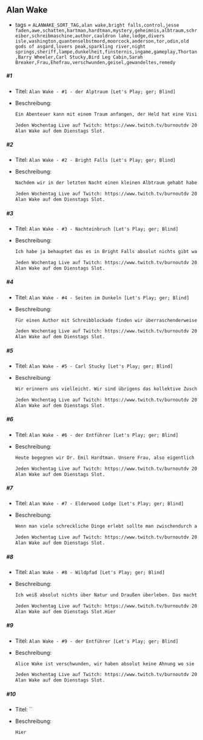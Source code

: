 ## Alan Wake

* tags = `ALANWAKE_SORT_TAG,alan wake,bright falls,control,jesse faden,awe,schatten,hartman,hardtman,mystery,geheimnis,albtraum,schreiber,schreibmaschine,author,cauldron lake,lodge,divers isle,washington,quantenselbstmord,moorcock,anderson,tor,odin,old gods of asgard,lovers peak,sparkling river,night springs,sheriff,lampe,dunkelheit,finsternis,ingame,gameplay,Thortan,Barry Wheeler,Carl Stucky,Bird Leg Cabin,Sarah Breaker,Frau,Ehefrau,verschwunden,geisel,gewandeltes,remedy`

##### #1

* Titel: `Alan Wake - #1 - der Alptraum [Let's Play; ger; Blind]`

* Beschreibung:

  ```markdown
  Ein Abenteuer kann mit einem Traum anfangen, der Held hat eine Vision und legt diese dann als Grundlage für sein weiteres Handeln da. Oft aber enden Geschichten mit einem "es war nur ein Traum". Heutzutage nicht mehr, das hat sich alles irgendwie über die Jahre verbraucht. Aber die erste Geschichte die ein "und [Held] wachte auf und alles war nur ein Traum" war bestimmt ziemlich revolutionär. Und dann haben es alle nachgemacht und dann war es halt nicht mehr ganz so innovativ. So ist das halt mit den Erfindungen, bleiben nur kurz einzigartig. Daher braucht es stetige Weiterentwicklung und ein Ohr am Puls der Zeit. Alles nicht so einfach.
  
  Jeden Wochentag Live auf Twitch: https://www.twitch.tv/burnoutdv 20 - 23 Uhr.  
  Alan Wake auf dem Dienstags Slot.
  ```

##### #2

* Titel: `Alan Wake - #2 - Bright Falls [Let's Play; ger; Blind]`

* Beschreibung:

  ```markdown
  Nachdem wir in der letzten Nacht einen kleinen Albtraum gehabt haben wird es jetzt an der Zeit wieder den Tag einzuläuten. Wir sind immer noch Alan Wake aber stehen auf einer Fähre. Es ist hellichter Tag und im Großen und Ganzen gibt es absolut nichts das uns gefährlich werden kann. Das liegt unter Anderem auch daran das es in Bright Falls absolut nichts gibt. Ich bin mir nicht einmal sicher ob es hier überhaupt eine Schule oder ähnliche Infrastruktur für junge Leute  gibt. Da ich aber relativ wenig Ahnung habe wie amerikanische Orte funktionieren kann ich mich auch nicht all zu weit aus dem Fenster lehnen. Ich würde aber mal wagen zu behaupten das es solche Orte wie Bright Falls in bestimmten Gegenden sehr reichhaltig gibt. Ich könnte mir, wenn ich sehr viel Zeit und die Möglichkeiten zur Reise hätte aber durchaus vorstellen eine Sommerwoche oder so an einen solchen Ort zu verbringen. Ein wenig wandern zu gehen und dann wieder in die Zivilisation zu reisen.
  
  Jeden Wochentag Live auf Twitch: https://www.twitch.tv/burnoutdv 20 - 23 Uhr.  
  Alan Wake auf dem Dienstags Slot.
  ```

##### #3

* Titel: `Alan Wake - #3 - Nachteinbruch [Let's Play; ger; Blind]`

* Beschreibung:

  ```markdown
  Ich habe ja behauptet das es in Bright Falls absolut nichts gibt was ein Author mit Schreibblockade zu befürchten hat. Leider sind wir jetzt nicht mehr dort sondern auf einer kleine Insel im Cauldron Lake, angeblich das Divers Island und darauf ist ein kleines Häusschen. Im Nachhinein kommt heraus das Alans Frau alles vorher geplant hat und das alles genau so ist wie es erwartet wird. Das ist übrigens ein wenig komisch weil an sich handelt es sich bei der Hütte nicht um die Hütte die die Wakes gemietet haben. Wie dem aber auch sei, jetzt ist eh der Zeitpunkt in dem sich alles rapide ändert und auf einmal sind wir recht alleine in der Nacht und müssen uns den Weg heimleuchten. Das ist wesentlich weniger spaßig. Insbesondere weil Alice Wake spontan nicht mehr aufzutreiben ist.
  
  Jeden Wochentag Live auf Twitch: https://www.twitch.tv/burnoutdv 20 - 23 Uhr.  
  Alan Wake auf dem Dienstags Slot.
  ```

##### #4

* Titel: `Alan Wake - #4 - Seiten im Dunkeln [Let's Play; ger; Blind]`

* Beschreibung:

  ```markdown
  Für einen Author mit Schreibblockade finden wir überraschenderweise Seiten im Dunkeln die eigentlich nur aus der Hand eines gewissen Alan Wake stammen können. Das ist schon bemerkenswert oder? Und die einzelnen Seiten eines Manuskripts liegen einfach so im Dunkeln. Das erklär mal einer, auf der anderen Seite wissen wir auch nicht wie wir in die Situation gekommen sind in der wir jetzt sind. Mitten in der Nacht, der Leihwagen definitiv zerstört und wir ziemlich hilflos. Außerdem sind die Wesen aus unseren Albträumen da, das ist wirklich weniger schön und ich würde es wirklich bevorzugen wenn es nicht der Fall wäre. Immerhin kann man die schattigen Wesen mit konventionellen Waffen erschießen. Was mir ein wenig Sorgen macht ist das die Leute die wir niederschießen eventuell mal echte Menschen waren. Und auch wenn sie jetzt nicht mehr da sind so waren sie einst.
  
  Jeden Wochentag Live auf Twitch: https://www.twitch.tv/burnoutdv 20 - 23 Uhr.  
  Alan Wake auf dem Dienstags Slot.
  ```

##### #5

* Titel: `Alan Wake - #5 - Carl Stucky [Let's Play; ger; Blind]`

* Beschreibung:

  ```markdown
  Wir erinnern uns vielleicht. Wir sind übrigens das kollektive Zuschauerwesen das du, ich und all die anderen Leute sind. Ich hatte vor einiger Zeit (Jahre her) mal in irgendeinen Lets Play den Monolog ob ich meine Zuschauer lieber als "ihr" ansprechen möchte oder als "du". Meistens streame ich ja wenn ich etwas Aufnehme und daher ist das ihr definitiv angebrachter weil ja zu einem Zeitpunkt mehre Leute zuschauen. Aber manchmal nehme ich auch einzelne Sache auf. Witzig wird es auch das ich mich selbst als Teil des Zuschauerkollegs sehe. Wie dem auch, zur Erinnerung an die Teil von "uns", Carl Stucky war der Kerl der uns eigentlich den Schlüssel für das eigentliche Ferienhaus geben wollte. Aber so wie es aussieht ist das nicht passiert und das hat den guten Mann in eine kleine Glaubenskrise gestürzt. Ich vermute mal an dieser Stelle kühn das es nicht die Handlung der Wakes alleine war die ihn etwas verwirrt hat. Wie dem aber auch sei, was auch immer von Carl Stucky übrig ist, es ist nicht viel. Ich fürchte fast das der Mann komplett von uns gegangen ist und nur noch sein Schatten verbleibt.
  
  Jeden Wochentag Live auf Twitch: https://www.twitch.tv/burnoutdv 20 - 23 Uhr.  
  Alan Wake auf dem Dienstags Slot.
  ```

##### #6

* Titel: `Alan Wake - #6 - der Entführer [Let's Play; ger; Blind]`

* Beschreibung:

  ```markdown
  Heute begegnen wir Dr. Emil Hardtman. Unsere Frau, also eigentlich die von Alan Wake aber wir sind ja quasi er, ist ja immer noch weg. Oder erst seit Kurzem. Wir wissen ehrlich gesagt gar nicht so richtig seit wann die gute Alice weg ist. Nur das sie Angst im Dunkeln hat und es in der Provinz ziemlich oft dunkel ist. Meistens wenn es Nacht ist. So oder so, Dr. Hardtmann ist höchstwahrscheinlich nicht der Entführer. Vielleicht, so genau wissen tun wir es auf jeden Fall nicht. Ob er jetzt ein Verbrecher ist oder einfach nur ein älterer Mann ist nicht klar, was klar ist, der Mann ist unsympathisch. Ich kann mich persönlich auch nicht direkt mit Wake identifizieren aber so eine gewisse Abneigung verspüre ich schon gegen den guten Doktor.
  
  Jeden Wochentag Live auf Twitch: https://www.twitch.tv/burnoutdv 20 - 23 Uhr.  
  Alan Wake auf dem Dienstags Slot.
  ```

##### #7

* Titel: `Alan Wake - #7 - Elderwood Lodge [Let's Play; ger; Blind]`

* Beschreibung:

  ```markdown
  Wenn man viele schreckliche Dinge erlebt sollte man zwischendurch auch mal eine Pause machen. Im Falle von Alan Wake ist das alles nicht so einfach, er kann ja nicht einfach die Gegend verlassen und sich irgendwo in Kalifornien zurückziehen. Allerdings ist die Gegend, von einer gewissen Naturperspektive eigentlich auch recht schön. Heute mieten wir uns zusammen mit Barry in die Elderwood Lodge ein. Ich glaube es ist grade nicht die richtige Saison dafür aber ansonsten ist es sehr schön hier. Die Wanderpfade und Hütten laden auf jeden Fall zu schönen Spaziergängen durch den lokalen Wald ein. Ich könnte mir vorstellen das es recht langweilig für Kinder hier werden könnten. Auf der anderen Seite sehe ich vor meinem geistigen Auge Schulklassen die hier viel über die lokale Fauna und Flora lernen. Leider ist es die meiste Zeit irgendwie dunkel und gruselig. Nicht unbedingt entspannend.
  
  Jeden Wochentag Live auf Twitch: https://www.twitch.tv/burnoutdv 20 - 23 Uhr.  
  Alan Wake auf dem Dienstags Slot.
  ```

##### #8

* Titel: `Alan Wake - #8 - Wildpfad [Let's Play; ger; Blind]`

* Beschreibung:

  ```markdown
  Ich weiß absolut nichts über Natur und Draußen überleben. Das macht mir ein wenig Sorgen wenn man eine gewisser "Doomer" Restangst hat das die Welt untergeht. Ich wüsste nicht wie Kräuter aussehen mit denen man Fleisch würzen könnte, selbst wenn ich irgendwie einen hoffentlich nicht ausgestorbenen Hirsch erlegen könnte mit...err, ja Irgendwas. Was ich aber weiß ist das in dichten Wäldern Wildpfade existieren die meistens zu Wasserstellen oder zumindest interessanten Orten weisen. Wenn diese Pfade von Bären oder anderen nicht ganz so netten Tieren stammen sollte man wohl eher nicht den Wildpfaden folgen. Bisher haben wir keinen Bären gesehen und in der Regel sind wir gut bewaffnet. Trotzdem habe ich ein wenig Sorge das alle Munition grade verbraucht ist wenn ich einen Bär beim Aufwachen treffe. Das wäre unerfreulich.
  
  Jeden Wochentag Live auf Twitch: https://www.twitch.tv/burnoutdv 20 - 23 Uhr.  
  Alan Wake auf dem Dienstags Slot.Hier
  ```

##### #9

* Titel: `Alan Wake - #9 - der Entführer [Let's Play; ger; Blind]`

* Beschreibung:

  ```markdown
  Alice Wake ist verschwunden, wir haben absolut keine Ahnung wo sie hin ist aber jemand scheint anzudeuten das er oder seine Gruppe ihn entführt hat. Ob das wirklich so ist wissen wir nicht, bisher haben wir keinen einzigen Beweis dafür gesehen. Das ist ein Gedanke der Alan Wake bisher nicht gekommen ist möchte ich feststellen. Wir haben nur das Wort einer Person die uns genau im richtigen Moment angerufen hat aber weiter haben wir keinerlei Erkundigungen, Indizien oder Sonstiges eingezogen.  Ich darf also davon ausgehen, und hier bin ich jetzt der Beobachter von Außen, das es eine ziemlich gute Chance gibt das der Entführer sehr genau weiß was passiert, sein Druckmittel aber eventuell gar nicht existiert. Unter diesen Umständen steht natürlich dann die nächste Frage im Raum: Was nun?
  
  Jeden Wochentag Live auf Twitch: https://www.twitch.tv/burnoutdv 20 - 23 Uhr.  
  Alan Wake auf dem Dienstags Slot.
  ```

##### #10

* Titel: ``

* Beschreibung:

  ```markdown
  Hier
  ```